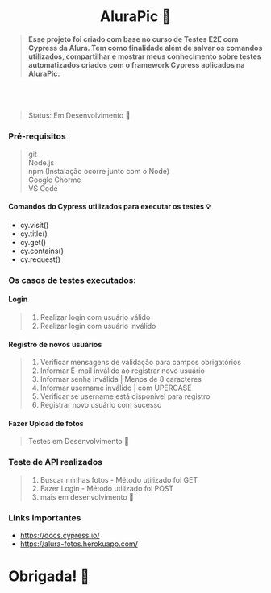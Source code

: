# <h1 align="center"> AluraPic 📸</h1>

> <h4> Esse projeto foi criado com base no curso de Testes E2E com Cypress da Alura. Tem como finalidade além de salvar os comandos utilizados, compartilhar e mostrar meus conhecimento sobre testes automatizados criados com o framework Cypress aplicados na AluraPic. </h4>

<br>
<br>

> Status: Em Desenvolvimento 🌱

### Pré-requisitos

> git <br>
> Node.js <br>
> npm (Instalação ocorre junto com o Node) <br>
> Google Chorme <br>
> VS Code <br>

#### Comandos do Cypress utilizados para executar os testes 💡

* cy.visit()
* cy.title()
* cy.get()
* cy.contains()
* cy.request()

### Os casos de testes executados:

#### Login
> 1. Realizar login com usuário válido
> 2. Realizar login com usuário inválido

#### Registro de novos usuários
> 1. Verificar mensagens de validação para campos obrigatórios
> 2. Informar E-mail inválido ao registrar novo usuário
> 3. Informar senha inválida | Menos de 8 caracteres
> 4. Informar username inválido | com UPERCASE
> 5. Verificar se username está disponível para registro
> 6. Registrar novo usuário com sucesso

#### Fazer Upload de fotos

> Testes em Desenvolvimento 🌱


### Teste de API realizados

> 1. Buscar minhas fotos - Método utilizado foi GET
> 2. Fazer Login - Método utilizado foi POST
> 3. mais em desenvolvimento 🌱


### Links importantes
* https://docs.cypress.io/
* https://alura-fotos.herokuapp.com/



# Obrigada! 🚀

